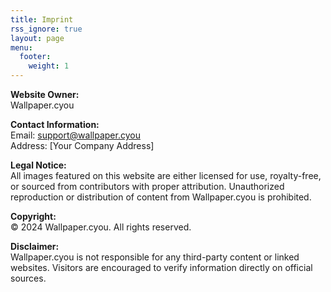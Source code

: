 ```yaml
---
title: Imprint
rss_ignore: true
layout: page
menu:
  footer:
    weight: 1
---
```


**Website Owner:**  
Wallpaper.cyou

**Contact Information:**  
Email: support@wallpaper.cyou  
Address: [Your Company Address]  

**Legal Notice:**  
All images featured on this website are either licensed for use, royalty-free, or sourced from contributors with proper attribution. Unauthorized reproduction or distribution of content from Wallpaper.cyou is prohibited.

**Copyright:**  
© 2024 Wallpaper.cyou. All rights reserved.

**Disclaimer:**  
Wallpaper.cyou is not responsible for any third-party content or linked websites. Visitors are encouraged to verify information directly on official sources.
